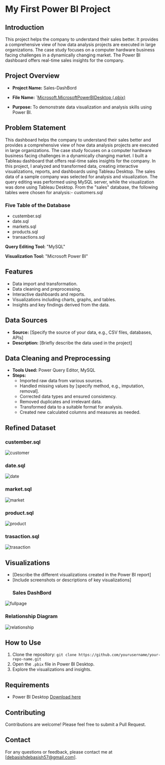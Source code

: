 # My First Power BI Project

## Introduction
This project helps the company to understand their sales better. It provides a comprehensive view of how data analysis projects are executed in large organizations. The case study focuses on a computer hardware business facing challenges in a dynamically changing market. The Power BI dashboard offers real-time sales insights for the company.

## Project Overview
- **Project Name:** Sales-DashBord
- **File Name:** `[Microsoft.MicrosoftPowerBIDesktop (.pbix)](URL)

- **Purpose:** To demonstrate data visualization and analysis skills using Power BI.

## Problem Statement
This dashboard helps the company to understand their sales better and provides a comprehensive view of how data analysis projects are executed in large organizations. The case study focuses on a computer hardware business facing challenges in a dynamically changing market. I built a Tableau dashboard that offers real-time sales insights for the company.
In this project, I analyzed and transformed data, creating interactive visualizations, reports, and dashboards using Tableau Desktop. The sales data of a sample company was selected for analysis and visualization. The query editing was performed using MySQL server, while the visualization was done using Tableau Desktop. From the "sales" database, the following tables were chosen for analysis:- customers.sql
### Five Table of the Database
- custember.sql
- date.sql
- markets.sql
- products.sql
- transactions.sql

**Query Editing Tool:** "MySQL"

**Visualization Tool:** "Microsoft Power BI"
## Features
- Data import and transformation.
- Data cleaning and preprocessing.
- Interactive dashboards and reports.
- Visualizations including charts, graphs, and tables.
- Insights and key findings derived from the data.

## Data Sources
- **Source:** [Specify the source of your data, e.g., CSV files, databases, APIs]
- **Description:** [Briefly describe the data used in the project]

## Data Cleaning and Preprocessing 
- **Tools Used:** Power Query Editor, MySQL
- **Steps:**
  - Imported raw data from various sources.
  - Handled missing values by [specify method, e.g., imputation, removal].
  - Corrected data types and ensured consistency.
  - Removed duplicates and irrelevant data.
  - Transformed data to a suitable format for analysis.
  - Created new calculated columns and measures as needed.

 ## Refined Dataset

### custember.sql

![customer](https://github.com/user-attachments/assets/b3a2b78d-9170-4421-a426-5eb80114bdcc)   

### date.sql

![date](https://github.com/user-attachments/assets/5ffe4c03-08f4-4a46-9792-c8d6655cb5fe)

### market.sql

![market](https://github.com/user-attachments/assets/79410291-ecc2-44fb-a3a4-b9b7cb48a412)

### product.sql

![product](https://github.com/user-attachments/assets/b84f75d8-bafe-46d6-b27a-3066eb135efa)

### trasaction.sql

![trasaction](https://github.com/user-attachments/assets/7cbf97f2-4694-4fd3-8799-eceb91c9c553)


## Visualizations
- [Describe the different visualizations created in the Power BI report]
- [Include screenshots or descriptions of key visualizations]
     ### Sales DashBord
![fullpage](https://github.com/user-attachments/assets/0592f907-9661-435f-9395-2217fb468cf4)

### Relationship Diagram

![relationship](https://github.com/user-attachments/assets/9d80b661-5662-447c-9a52-0d2354620c67)

## How to Use
1. Clone the repository: `git clone https://github.com/yourusername/your-repo-name.git`
2. Open the `.pbix` file in Power BI Desktop.
3. Explore the visualizations and insights.

## Requirements
- Power BI Desktop [Download here](https://powerbi.microsoft.com/desktop/)

## Contributing
Contributions are welcome! Please feel free to submit a Pull Request.


## Contact
For any questions or feedback, please contact me at [debasishdebasish57@gmail.com].
